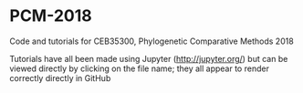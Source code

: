 # PCM-2018
Code and tutorials for CEB35300, Phylogenetic Comparative Methods 2018

Tutorials have all been made using Jupyter (http://jupyter.org/) but can be viewed directly by clicking on the file name; they all appear to render correctly directly in GitHub
